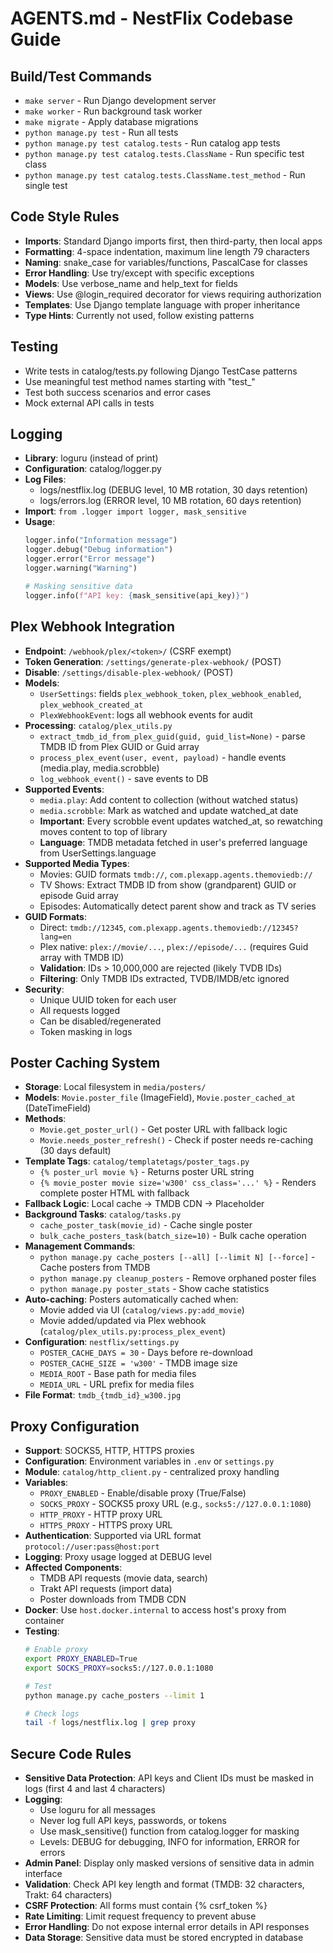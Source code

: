 # AGENTS.md - NestFlix Codebase Guide

## Build/Test Commands
- `make server` - Run Django development server
- `make worker` - Run background task worker
- `make migrate` - Apply database migrations
- `python manage.py test` - Run all tests
- `python manage.py test catalog.tests` - Run catalog app tests
- `python manage.py test catalog.tests.ClassName` - Run specific test class
- `python manage.py test catalog.tests.ClassName.test_method` - Run single test

## Code Style Rules
- **Imports**: Standard Django imports first, then third-party, then local apps
- **Formatting**: 4-space indentation, maximum line length 79 characters
- **Naming**: snake_case for variables/functions, PascalCase for classes
- **Error Handling**: Use try/except with specific exceptions
- **Models**: Use verbose_name and help_text for fields
- **Views**: Use @login_required decorator for views requiring authorization
- **Templates**: Use Django template language with proper inheritance
- **Type Hints**: Currently not used, follow existing patterns

## Testing
- Write tests in catalog/tests.py following Django TestCase patterns
- Use meaningful test method names starting with "test_"
- Test both success scenarios and error cases
- Mock external API calls in tests

## Logging
- **Library**: loguru (instead of print)
- **Configuration**: catalog/logger.py
- **Log Files**:
  - logs/nestflix.log (DEBUG level, 10 MB rotation, 30 days retention)
  - logs/errors.log (ERROR level, 10 MB rotation, 60 days retention)
- **Import**: `from .logger import logger, mask_sensitive`
- **Usage**:
  ```python
  logger.info("Information message")
  logger.debug("Debug information")
  logger.error("Error message")
  logger.warning("Warning")
  
  # Masking sensitive data
  logger.info(f"API key: {mask_sensitive(api_key)}")
  ```

## Plex Webhook Integration
- **Endpoint**: `/webhook/plex/<token>/` (CSRF exempt)
- **Token Generation**: `/settings/generate-plex-webhook/` (POST)
- **Disable**: `/settings/disable-plex-webhook/` (POST)
- **Models**:
  - `UserSettings`: fields `plex_webhook_token`, `plex_webhook_enabled`, `plex_webhook_created_at`
  - `PlexWebhookEvent`: logs all webhook events for audit
- **Processing**: `catalog/plex_utils.py`
  - `extract_tmdb_id_from_plex_guid(guid, guid_list=None)` - parse TMDB ID from Plex GUID or Guid array
  - `process_plex_event(user, event, payload)` - handle events (media.play, media.scrobble)
  - `log_webhook_event()` - save events to DB
- **Supported Events**:
  - `media.play`: Add content to collection (without watched status)
  - `media.scrobble`: Mark as watched and update watched_at date
  - **Important**: Every scrobble event updates watched_at, so rewatching moves content to top of library
  - **Language**: TMDB metadata fetched in user's preferred language from UserSettings.language
- **Supported Media Types**:
  - Movies: GUID formats `tmdb://`, `com.plexapp.agents.themoviedb://`
  - TV Shows: Extract TMDB ID from show (grandparent) GUID or episode Guid array
  - Episodes: Automatically detect parent show and track as TV series
- **GUID Formats**:
  - Direct: `tmdb://12345`, `com.plexapp.agents.themoviedb://12345?lang=en`
  - Plex native: `plex://movie/...`, `plex://episode/...` (requires Guid array with TMDB ID)
  - **Validation**: IDs > 10,000,000 are rejected (likely TVDB IDs)
  - **Filtering**: Only TMDB IDs extracted, TVDB/IMDB/etc ignored
- **Security**:
  - Unique UUID token for each user
  - All requests logged
  - Can be disabled/regenerated
  - Token masking in logs

## Poster Caching System
- **Storage**: Local filesystem in `media/posters/`
- **Models**: `Movie.poster_file` (ImageField), `Movie.poster_cached_at` (DateTimeField)
- **Methods**:
  - `Movie.get_poster_url()` - Get poster URL with fallback logic
  - `Movie.needs_poster_refresh()` - Check if poster needs re-caching (30 days default)
- **Template Tags**: `catalog/templatetags/poster_tags.py`
  - `{% poster_url movie %}` - Returns poster URL string
  - `{% movie_poster movie size='w300' css_class='...' %}` - Renders complete poster HTML with fallback
- **Fallback Logic**: Local cache → TMDB CDN → Placeholder
- **Background Tasks**: `catalog/tasks.py`
  - `cache_poster_task(movie_id)` - Cache single poster
  - `bulk_cache_posters_task(batch_size=10)` - Bulk cache operation
- **Management Commands**:
  - `python manage.py cache_posters [--all] [--limit N] [--force]` - Cache posters from TMDB
  - `python manage.py cleanup_posters` - Remove orphaned poster files
  - `python manage.py poster_stats` - Show cache statistics
- **Auto-caching**: Posters automatically cached when:
  - Movie added via UI (`catalog/views.py:add_movie`)
  - Movie added/updated via Plex webhook (`catalog/plex_utils.py:process_plex_event`)
- **Configuration**: `nestflix/settings.py`
  - `POSTER_CACHE_DAYS = 30` - Days before re-download
  - `POSTER_CACHE_SIZE = 'w300'` - TMDB image size
  - `MEDIA_ROOT` - Base path for media files
  - `MEDIA_URL` - URL prefix for media files
- **File Format**: `tmdb_{tmdb_id}_w300.jpg`

## Proxy Configuration
- **Support**: SOCKS5, HTTP, HTTPS proxies
- **Configuration**: Environment variables in `.env` or `settings.py`
- **Module**: `catalog/http_client.py` - centralized proxy handling
- **Variables**:
  - `PROXY_ENABLED` - Enable/disable proxy (True/False)
  - `SOCKS_PROXY` - SOCKS5 proxy URL (e.g., `socks5://127.0.0.1:1080`)
  - `HTTP_PROXY` - HTTP proxy URL
  - `HTTPS_PROXY` - HTTPS proxy URL
- **Authentication**: Supported via URL format `protocol://user:pass@host:port`
- **Logging**: Proxy usage logged at DEBUG level
- **Affected Components**:
  - TMDB API requests (movie data, search)
  - Trakt API requests (import data)
  - Poster downloads from TMDB CDN
- **Docker**: Use `host.docker.internal` to access host's proxy from container
- **Testing**:
  ```bash
  # Enable proxy
  export PROXY_ENABLED=True
  export SOCKS_PROXY=socks5://127.0.0.1:1080
  
  # Test
  python manage.py cache_posters --limit 1
  
  # Check logs
  tail -f logs/nestflix.log | grep proxy
  ```

## Secure Code Rules
- **Sensitive Data Protection**: API keys and Client IDs must be masked in logs (first 4 and last 4 characters)
- **Logging**: 
  - Use loguru for all messages
  - Never log full API keys, passwords, or tokens
  - Use mask_sensitive() function from catalog.logger for masking
  - Levels: DEBUG for debugging, INFO for information, ERROR for errors
- **Admin Panel**: Display only masked versions of sensitive data in admin interface
- **Validation**: Check API key length and format (TMDB: 32 characters, Trakt: 64 characters)
- **CSRF Protection**: All forms must contain {% csrf_token %}
- **Rate Limiting**: Limit request frequency to prevent abuse
- **Error Handling**: Do not expose internal error details in API responses
- **Data Storage**: Sensitive data must be stored encrypted in database
